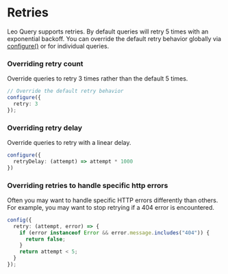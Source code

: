 # Retries

Leo Query supports retries. By default queries will retry 5 times with an exponential backoff. You can override the default retry behavior globally via [configure()](/globalConfig#configure) or for individual queries.

### Overriding retry count

Override queries to retry 3 times rather than the default 5 times.

```typescript
// Override the default retry behavior
configure({
  retry: 3
});
```

### Overriding retry delay

Override queries to retry with a linear delay.

```typescript
configure({
  retryDelay: (attempt) => attempt * 1000
})
```

### Overriding retries to handle specific http errors

Often you may want to handle specific HTTP errors differently than others. For example, you may want to stop retrying if a 404 error is encountered.

```typescript   
config({
  retry: (attempt, error) => {
    if (error instanceof Error && error.message.includes("404")) {
      return false;
    }
    return attempt < 5;
  }
});
```
